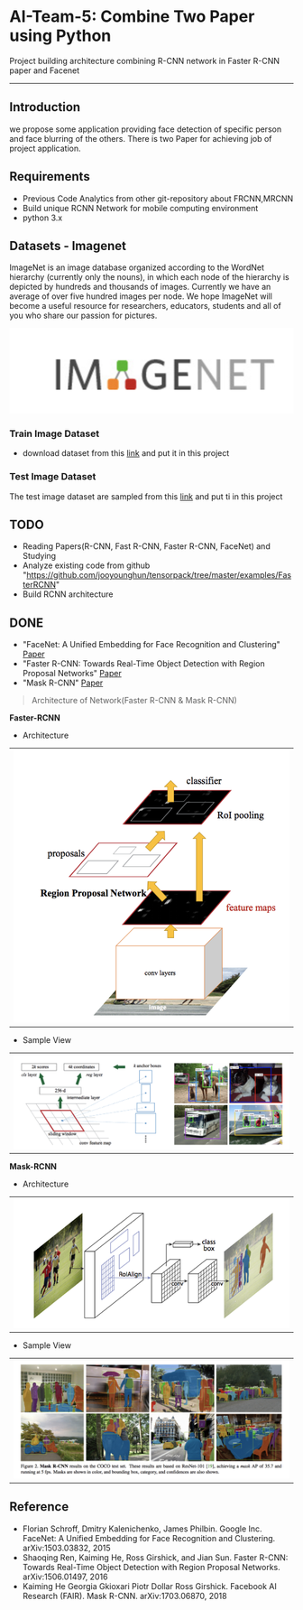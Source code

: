 # AI-Team-5: Combine Two Paper using Python
Project building architecture combining R-CNN network in Faster R-CNN paper and Facenet
___
## Introduction
we propose some application providing face detection of specific person and face blurring of the others.
There is two Paper for achieving job of project application.

## Requirements

- Previous Code Analytics from other git-repository about FRCNN,MRCNN
- Build unique RCNN Network for mobile computing environment
- python 3.x

## Datasets - Imagenet

ImageNet is an image database organized according to the WordNet hierarchy (currently only the nouns), in which each node of the hierarchy is depicted by hundreds and thousands of images. Currently we have an average of over five hundred images per node. We hope ImageNet will become a useful resource for researchers, educators, students and all of you who share our passion for pictures.

<img src="images/imagenet.png"/>


### Train Image Dataset
- download dataset from this [link](http://www.image-net.org) and put it in this project

### Test Image Dataset
The test image dataset are sampled from this [link](http://www.image-net.org) and put ti in this project

## TODO
* Reading Papers(R-CNN, Fast R-CNN, Faster R-CNN, FaceNet) and Studying
* Analyze existing code from github "https://github.com/jooyounghun/tensorpack/tree/master/examples/FasterRCNN"
* Build RCNN architecture

## DONE
* "FaceNet: A Unified Embedding for Face Recognition and Clustering" [Paper](https://arxiv.org/pdf/1503.03832) 
* "Faster R-CNN: Towards Real-Time Object Detection with Region Proposal Networks" [Paper](https://arxiv.org/pdf/1506.01497)
* "Mask R-CNN" [Paper](https://arxiv.org/abs/1703.06870)


> Architecture of Network(Faster R-CNN & Mask R-CNN)

 **Faster-RCNN**

- Architecture
<table>
  <tr>
    <td>
     <img src="images/architecture_of_frcnn.png"/>
    </td>
  </tr>
</table>

- Sample View
<table>
  <tr>
    <td>
      <img src="images/sample_view_of_frcnn.png"/>
    </td>
  </tr>
</table>
  
 
 **Mask-RCNN**

- Architecture
<table>
  <tr>
    <td>
     <img src="images/architecture_of_mrcnn.png"/>
    </td>
  </tr>
</table>

- Sample View
<table>
  <tr>
    <td>
      <img src="images/sample_view_of_mrcnn.png"/>
    </td>
  </tr>
</table>


## Reference
- Florian Schroff, Dmitry Kalenichenko, James Philbin. Google Inc. FaceNet: A Unified Embedding for Face Recognition and Clustering. arXiv:1503.03832, 2015
- Shaoqing Ren, Kaiming He, Ross Girshick, and Jian Sun. Faster R-CNN: Towards Real-Time Object
Detection with Region Proposal Networks. arXiv:1506.01497, 2016
- Kaiming He Georgia Gkioxari Piotr Dollar Ross Girshick. Facebook AI Research (FAIR). Mask R-CNN. arXiv:1703.06870, 2018
